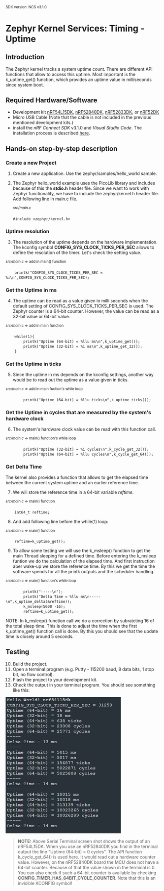 <sup>SDK version: NCS v3.1.0 </sup>

# Zephyr Kernel Services: Timing - Uptime

## Introduction

The Zephyr kernel tracks a system uptime count. There are different API functions that allow to access this uptime. Most important is the k_uptime_get() function, which provides an uptime value in milliseconds since system boot. 


## Required Hardware/Software
- Development kit [nRF54L15DK](https://www.nordicsemi.com/Products/Development-hardware/nRF54L15-DK), [nRF52840DK](https://www.nordicsemi.com/Products/Development-hardware/nRF52840-DK), [nRF52833DK](https://www.nordicsemi.com/Products/Development-hardware/nRF52833-DK), or [nRF52DK](https://www.nordicsemi.com/Products/Development-hardware/nrf52-dk)
- Micro USB Cable (Note that the cable is not included in the previous mentioned development kits.)
- install the _nRF Connect SDK_ v3.1.0 and _Visual Studio Code_. The installation process is described [here](https://academy.nordicsemi.com/courses/nrf-connect-sdk-fundamentals/lessons/lesson-1-nrf-connect-sdk-introduction/topic/exercise-1-1/).


## Hands-on step-by-step description 

### Create a new Project

1) Create a new application. Use the zephyr/samples/hello_world sample. 

2) The Zephyr hello_world example uses the PicoLib library and includes because of this the __stdio.h__ header file. Since we want to work with Zephyr functionality, we have to include the zephyr/kernel.h header file. Add following line in main.c file. 
 
 	<sup>_src/main.c_</sup>   
   
       #include <zephyr/kernel.h>


### Uptime resolution

3) The resolution of the uptime depends on the hardware implementation. The kconfig symbol __CONFIG_SYS_CLOCK_TICKS_PER_SEC__ allows to define the resolution of the timer. Let's check the setting value.
  
  <sup>_src/main.c_ => add in main() function</sup>   
  
        printk("CONFIG_SYS_CLOCK_TICKS_PER_SEC = %i\n",CONFIG_SYS_CLOCK_TICKS_PER_SEC);


### Get the Uptime in ms

4) The uptime can be read as a value given in milli seconds when the default setting of CONFIG_SYS_CLOCK_TICKS_PER_SEC is used. The Zephyr counter is a 64-bit counter. However, the value can be read as a 32-bit value or 64-bit value.

  <sup>_src/main.c_ => add in main function</sup>   
  
        while(1){
            printk("Uptime (64-bit) = %llu ms\n",k_uptime_get());
            printk("Uptime (32-bit) = %i ms\n",k_uptime_get_32());
        }


### Get the Uptime in ticks

5) Since the uptime in ms depends on the kconfig settings, another way would be to read out the uptime as a value given in ticks. 

  <sup>_src/main.c_ => add in main fuction's while loop</sup>   

            printk("Uptime (64-bit) = %llu ticks\n",k_uptime_ticks());


### Get the Uptime in cycles that are measured by the system's hardware clock

6) The system's hardware clock value can be read with this function call.

  <sup>_src/main.c_ => main() function's while loop</sup>   

            printk("Uptime (32-bit) = %i cycles\n",k_cycle_get_32());
            printk("Uptime (64-bit) = %llu cycles\n",k_cycle_get_64());


### Get Delta Time

The kernel also provides a function that allows to get the elapsed time between the current system uptime and an earlier reference time. 

7) We will store the reference time in a 64-bit variable _reftime_. 

  <sup>_src/main.c_ => main() function</sup>   

        int64_t reftime;

8) And add following line before the while(1) loop: 

  <sup>_src/main.c_ => main() function</sup>   

        reftime=k_uptime_get();

9) To allow some testing we will use the k_msleep() function to get the main Thread sleeping for a defined time. Before entering the k_msleep funtion we do the calculation of the elapsed time. And first instruction aber wake-up we store the reference time. By this we get the time the software spends for all the printk outputs and the scheduler handling.

  <sup>_src/main.c_ => main() function's while loop</sup>   

            printk("-----\n");
            printk("Delta Time = %llu ms\n-----\n",k_uptime_delta(&reftime));
            k_msleep(5000 -16);
            reftime=k_uptime_get();

   NOTE: In k_msleep() function call we do a correction by subratcting 16 of the total sleep time. This is done to adjust the time when the first k_uptime_get() function call is done. By this you should see that the update time is closely around 5 seconds. 

       
## Testing

10) Build the project.
11) Open a terminal program (e.g. Putty - 115200 baud, 8 data bits, 1 stop bit, no flow control).
12) Flash the project to your development kit. 
13) Check the output in your terminal program. You should see something like this:

   ![image](images/Terminal.jpg)

  > __NOTE:__ Above Serial Terminal screen shot shows the output of an nRF54L15DK. When you use an nRF52840DK you find in the terminal output the line "Uptime (64-bit) = 0 cycles". The API function k_cycle_get_64() is used here. It would read out a hardware counter value. However, on the nRF52840DK board the MCU does not have a 64-bit counter. Because of that the value shown in the terminal is 0. You can also check if such a 64-bit counter is available by checking __CONFIG_TIMER_HAS_64BIT_CYCLE_COUNTER__. Note that this is an invisible KCONFIG symbol!
